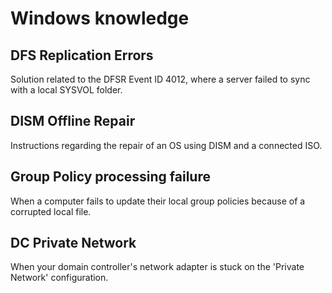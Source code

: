# Windows knowledge

## DFS Replication Errors
Solution related to the DFSR Event ID 4012, where a server failed to sync with a local SYSVOL folder.

## DISM Offline Repair
Instructions regarding the repair of an OS using DISM and a connected ISO.

## Group Policy processing failure
When a computer fails to update their local group policies because of a corrupted local file.

## DC Private Network
When your domain controller's network adapter is stuck on the 'Private Network' configuration.